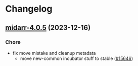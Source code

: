 # Changelog



## [midarr-4.0.5](https://github.com/truecharts/charts/compare/midarr-4.0.4...midarr-4.0.5) (2023-12-16)

### Chore

- fix move mistake and cleanup metadata
  - move new-common incubator stuff to stable ([#15646](https://github.com/truecharts/charts/issues/15646))
  
  